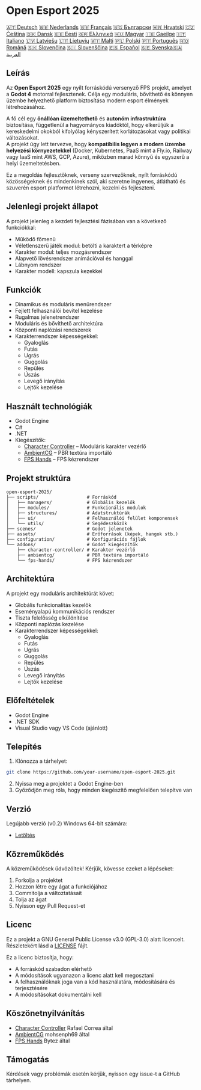# Open Esport 2025

[🇦🇹 Deutsch](deutsch.md) [🇧🇪 Nederlands](nederlands.md) [🇧🇪 Français](français.md) [🇧🇬 Български](български.md) [🇭🇷 Hrvatski](hrvatski.md) [🇨🇿 Čeština](čeština.md) [🇩🇰 Dansk](dansk.md) [🇪🇪 Eesti](eesti.md) [🇬🇷 Ελληνικά](ελληνικά.md) [🇭🇺 Magyar](magyar.md) [🇮🇪 Gaeilge](gaeilge.md) [🇮🇹 Italiano](italiano.md) [🇱🇻 Latviešu](latviešu.md) [🇱🇹 Lietuvių](lietuvių.md) [🇲🇹 Malti](malti.md) [🇵🇱 Polski](polski.md) [🇵🇹 Português](português.md) [🇷🇴 Română](română.md) [🇸🇰 Slovenčina](slovenčina.md) [🇸🇮 Slovenščina](slovenščina.md) [🇪🇸 Español](español.md) [🇸🇪 Svenska](svenska.md)[🇸🇦 العربية](README-lang/العربية.md)

## Leírás

Az **Open Esport 2025** egy nyílt forráskódú versenyző FPS projekt, amelyet a **Godot 4** motorral fejlesztenek. Célja egy moduláris, bővíthető és könnyen üzembe helyezhető platform biztosítása modern esport élmények létrehozásához.

A fő cél egy **önállóan üzemeltethető** és **autonóm infrastruktúra** biztosítása, függetlenül a hagyományos kiadóktól, hogy elkerüljük a kereskedelmi okokból kifolyólag kényszerített korlátozásokat vagy politikai változásokat.  
A projekt úgy lett tervezve, hogy **kompatibilis legyen a modern üzembe helyezési környezetekkel** (Docker, Kubernetes, PaaS mint a Fly.io, Railway vagy IaaS mint AWS, GCP, Azure), miközben marad könnyű és egyszerű a helyi üzemeltetésben.

Ez a megoldás fejlesztőknek, verseny szervezőknek, nyílt forráskódú közösségeknek és mindenkinek szól, aki szeretne ingyenes, átlátható és szuverén esport platformot létrehozni, kezelni és fejleszteni.

## Jelenlegi projekt állapot
A projekt jelenleg a kezdeti fejlesztési fázisában van a következő funkciókkal:
- Működő főmenü
- Véletlenszerű játék modul: betölti a karaktert a térképre
- Karakter modul: teljes mozgásrendszer
- Alapvető lövésrendszer animációval és hanggal
- Lábnyom rendszer
- Karakter modell: kapszula kezekkel

## Funkciók
- Dinamikus és moduláris menürendszer
- Fejlett felhasználói bevitel kezelése
- Rugalmas jelenetrendszer
- Moduláris és bővíthető architektúra
- Központi naplózási rendszerek
- Karakterrendszer képességekkel:
  - Gyaloglás
  - Futás
  - Ugrás
  - Guggolás
  - Repülés
  - Úszás
  - Levegő irányítás
  - Lejtők kezelése

## Használt technológiák
- Godot Engine
- C#
- .NET
- Kiegészítők:
  - [Character Controller](https://github.com/expressobits/character-controller) – Moduláris karakter vezérlő
  - [AmbientCG](https://github.com/mohsenph69/godot-ambientcg) – PBR textúra importáló
  - [FPS Hands](https://codeberg.org/Bytez/godot-fps-hands) – FPS kézrendszer

## Projekt struktúra
```
open-esport-2025/
├── scripts/                  # Forráskód
│   ├── managers/             # Globális kezelők
│   ├── modules/              # Funkcionális modulok
│   ├── structures/           # Adatstruktúrák
│   ├── ui/                   # Felhasználói felület komponensek
│   └── utils/                # Segédeszközök
├── scenes/                   # Godot jelenetek
├── assets/                   # Erőforrások (képek, hangok stb.)
├── configuration/            # Konfigurációs fájlok
└── addons/                   # Godot kiegészítők
    ├── character-controller/ # Karakter vezérlő
    ├── ambientcg/            # PBR textúra importáló
    └── fps-hands/            # FPS kézrendszer
```

## Architektúra
A projekt egy moduláris architektúrát követ:
- Globális funkcionalitás kezelők
- Eseményalapú kommunikációs rendszer
- Tiszta felelősség elkülönítése
- Központi naplózás kezelése
- Karakterrendszer képességekkel:
  - Gyaloglás
  - Futás
  - Ugrás
  - Guggolás
  - Repülés
  - Úszás
  - Levegő irányítás
  - Lejtők kezelése

## Előfeltételek
- Godot Engine
- .NET SDK
- Visual Studio vagy VS Code (ajánlott)

## Telepítés
1. Klónozza a tárhelyet:
```bash
git clone https://github.com/your-username/open-esport-2025.git
```
2. Nyissa meg a projektet a Godot Engine-ben
3. Győződjön meg róla, hogy minden kiegészítő megfelelően telepítve van

## Verzió
Legújabb verzió (v0.2) Windows 64-bit számára:
- [Letöltés](https://antisys.fr/Games/openesport2025/Open-eSport-2025-v0.2.7z)

## Közreműködés
A közreműködések üdvözöltek! Kérjük, kövesse ezeket a lépéseket:
1. Forkolja a projektet
2. Hozzon létre egy ágat a funkciójához
3. Commitolja a változtatásait
4. Tolja az ágat
5. Nyisson egy Pull Request-et

## Licenc
Ez a projekt a GNU General Public License v3.0 (GPL-3.0) alatt licencelt. Részletekért lásd a [LICENSE](LICENSE) fájlt.

Ez a licenc biztosítja, hogy:
- A forráskód szabadon elérhető
- A módosítások ugyanazon a licenc alatt kell megosztani
- A felhasználóknak joga van a kód használatára, módosítására és terjesztésére
- A módosításokat dokumentálni kell

## Köszönetnyilvánítás
- [Character Controller](https://github.com/expressobits/character-controller) Rafael Correa által
- [AmbientCG](https://github.com/mohsenph69/godot-ambientcg) mohsenph69 által
- [FPS Hands](https://codeberg.org/Bytez/godot-fps-hands) Bytez által

## Támogatás
Kérdések vagy problémák esetén kérjük, nyisson egy issue-t a GitHub tárhelyen. 